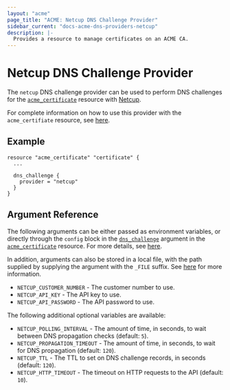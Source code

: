 ```yaml
---
layout: "acme"
page_title: "ACME: Netcup DNS Challenge Provider"
sidebar_current: "docs-acme-dns-providers-netcup"
description: |-
  Provides a resource to manage certificates on an ACME CA.
---
```


# Netcup DNS Challenge Provider

The `netcup` DNS challenge provider can be used to perform DNS challenges for
the [`acme_certificate`][resource-acme-certificate] resource with
[Netcup][provider-service-page].

[resource-acme-certificate]: /docs/providers/acme/r/certificate.html
[provider-service-page]: https://www.netcup.eu

For complete information on how to use this provider with the `acme_certifiate`
resource, see [here][resource-acme-certificate-dns-challenges].

[resource-acme-certificate-dns-challenges]: /docs/providers/acme/r/certificate.html#using-dns-challenges

## Example

```hcl
resource "acme_certificate" "certificate" {
  ...

  dns_challenge {
    provider = "netcup"
  }
}
```

## Argument Reference

The following arguments can be either passed as environment variables, or
directly through the `config` block in the
[`dns_challenge`][resource-acme-certificate-dns-challenge-arg] argument in the
[`acme_certificate`][resource-acme-certificate] resource. For more details, see
[here][resource-acme-certificate-dns-challenges].

[resource-acme-certificate-dns-challenge-arg]: /docs/providers/acme/r/certificate.html#dns_challenge

In addition, arguments can also be stored in a local file, with the path
supplied by supplying the argument with the `_FILE` suffix. See
[here][acme-certificate-file-arg-example] for more information.

[acme-certificate-file-arg-example]: /docs/providers/acme/r/certificate.html#using-variable-files-for-provider-arguments

* `NETCUP_CUSTOMER_NUMBER` - The customer number to use.
* `NETCUP_API_KEY` - The API key to use.
* `NETCUP_API_PASSWORD` - The API password to use.

The following additional optional variables are available:

* `NETCUP_POLLING_INTERVAL` - The amount of time, in seconds, to wait between
  DNS propagation checks (default: `5`).
* `NETCUP_PROPAGATION_TIMEOUT` - The amount of time, in seconds, to wait for DNS
  propagation (default: `120`).
* `NETCUP_TTL` - The TTL to set on DNS challenge records, in seconds (default:
  `120`).
* `NETCUP_HTTP_TIMEOUT` - The timeout on HTTP requests to the API (default:
  `10`).
